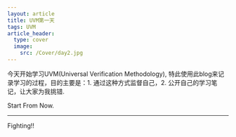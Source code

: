 ```yaml
---
layout: article
title: UVM第一天
tags: UVM 
article_header:
  type: cover
  image:
    src: /Cover/day2.jpg
---
```


今天开始学习UVM(Universal Verification Methodology), 特此使用此blog来记录学习的过程，目的主要是：1. 通过这种方式监督自己，2. 公开自己的学习笔记，让大家为我挑错.

<!--more-->

Start From Now.

---

Fighting!!
